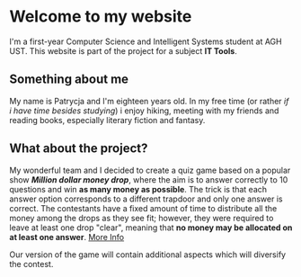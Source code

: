 # Welcome to my website
I'm a first-year Computer Science and Intelligent Systems student at AGH UST.
This website is part of the project for a subject **IT Tools**.


## Something about me
My name is Patrycja and I'm eighteen years old. In my free time (or rather *if i have time besides studying*) i enjoy hiking, meeting with my friends and 
reading books, especially literary fiction and fantasy.


## What about the project?
My wonderful team and I decided to create a quiz game based on a popular show **_Million dollar money drop_**, where the aim is to answer correctly to 10 questions and win **as many money as possible**. The trick is that each answer option corresponds to a different trapdoor and only one answer is correct. The contestants have a fixed amount of time to distribute all the money among the drops as they see fit; however, they were required to leave at least one drop "clear", meaning that **no money may be allocated on at least one answer**.
[More Info](https://en.wikipedia.org/wiki/Million_Dollar_Money_Drop)

Our version of the game will contain additional aspects which will diversify the contest.
